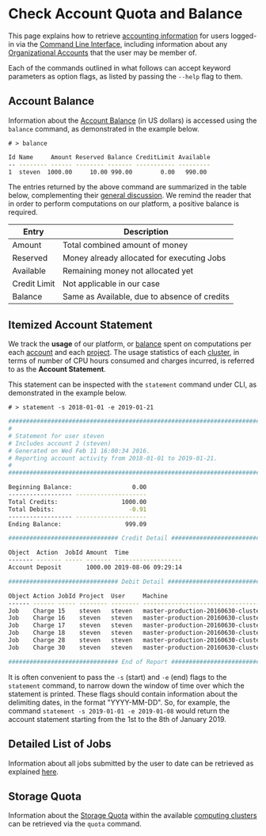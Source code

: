 # Check Account Quota and Balance

This page explains how to retrieve [accounting information](../../accounts/overview.md) for users logged-in via the [Command Line Interface](../overview.md), including information about any [Organizational Accounts](../../collaboration/organizations/overview.md) that the user may be member of.
 
Each of the commands outlined in what follows can accept keyword parameters as option flags, as listed by passing the `--help` flag to them. 

## Account Balance

Information about the [Account Balance](../../accounts/balance.md) (in US dollars) is accessed using the `balance` command, as demonstrated in the example below.

`# > balance`

```bash
Id Name     Amount Reserved Balance CreditLimit Available
-- -------- ------ -------- ------- ----------- ---------
1  steven  1000.00     10.00 990.00        0.00   990.00
```

The entries returned by the above command are summarized in the table below, complementing their [general discussion](../../accounts/balance.md). We remind the reader that in order to perform computations on our platform, a positive balance is required.


| Entry  | Description |
|--------|-------------|
| Amount | Total combined amount of money |
| Reserved | Money already allocated for executing Jobs |
| Available | Remaining money not allocated yet |
| Credit Limit | Not applicable in our case |
| Balance | Same as Available, due to absence of credits | 


## Itemized Account Statement

We track the **usage** of our platform, or [balance](../../accounts/balance.md) spent on computations per each [account](../../accounts/overview.md) and each [project](../../jobs/projects.md). The usage statistics of each [cluster](../../infrastructure/clusters/overview.md), in terms of number of CPU hours consumed and charges incurred, is referred to as the **Account Statement**.

This statement can be inspected with the `statement` command under CLI, as demonstrated in the example below.

`# > statement -s 2018-01-01 -e 2019-01-21`

```bash
################################################################################
#
# Statement for user steven
# Includes account 2 (steven)
# Generated on Wed Feb 11 16:00:34 2016.
# Reporting account activity from 2018-01-01 to 2019-01-21.
#
################################################################################

Beginning Balance:                 0.00
------------------ --------------------
Total Credits:                  1000.00
Total Debits:                     -0.91
------------------ --------------------
Ending Balance:                  999.09

############################### Credit Detail ##################################

Object  Action  JobId Amount  Time
------- ------- ----- ------- -------------------
Account Deposit       1000.00 2019-08-06 09:29:14

############################### Debit Detail ###################################

Object Action JobId Project  User     Machine                                           Amount Time
------ ------ ----- -------- -------- ------------------------------------------------- ------ -------------------
Job    Charge 15    steven   steven   master-production-20160630-cluster-007.exabyte.io  -0.00 2019-08-08 04:09:51
Job    Charge 16    steven   steven   master-production-20160630-cluster-007.exabyte.io  -0.00 2019-08-08 04:10:35
Job    Charge 17    steven   steven   master-production-20160630-cluster-007.exabyte.io  -0.00 2019-08-08 04:28:08
Job    Charge 18    steven   steven   master-production-20160630-cluster-007.exabyte.io  -0.00 2019-08-08 04:28:21
Job    Charge 28    steven   steven   master-production-20160630-cluster-007.exabyte.io  -0.01 2019-08-08 06:48:42
Job    Charge 30    steven   steven   master-production-20160630-cluster-007.exabyte.io  -0.03 2019-08-08 09:53:29

############################### End of Report ##################################

```

It is often convenient to pass the `-s` (start) and `-e` (end) flags to the `statement` command, to narrow down the window of time over which the statement is printed. These flags should contain information about the delimiting dates, in the format "YYYY-MM-DD". So, for example, the command `statement -s 2019-01-01 -e 2019-01-08` would return the account statement starting from the 1st to the 8th of January 2019.

## Detailed List of Jobs

Information about all jobs submitted by the user to date can be retrieved as explained [here](../../jobs-cli/put-link).

## Storage Quota

Information about the [Storage Quota](../../accounts/quota.md) within the available [computing clusters](../../infrastructure/clusters/overview.md) can be retrieved via the `quota` command.

<!-- TODO.
Wait for Mohammed to fix this command to show example of output
-->
